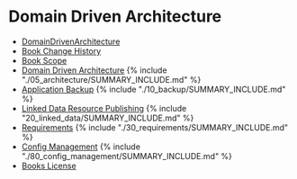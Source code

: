 # Domain Driven Architecture

* [DomainDrivenArchitecture](README.md)
* [Book Change History](change_history.md)
* [Book Scope](scope.md)
* [Domain Driven Architecture](05_architecture/README.md) 
{% include "./05_architecture/SUMMARY_INCLUDE.md" %}
* [Application Backup](10_backup/README.md) 
{% include "./10_backup/SUMMARY_INCLUDE.md" %}
* [Linked Data Resource Publishing](20_linked_data/README.md) 
{% include "20_linked_data/SUMMARY_INCLUDE.md" %}
* [Requirements](30_requirements/README.md)
{% include "./30_requirements/SUMMARY_INCLUDE.md" %}
* [Config Management](80_config_management/README.md)
{% include "./80_config_management/SUMMARY_INCLUDE.md" %}
* [Books License](LICENSE.md)
